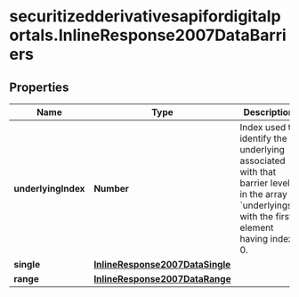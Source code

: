 # securitizedderivativesapifordigitalportals.InlineResponse2007DataBarriers

## Properties

Name | Type | Description | Notes
------------ | ------------- | ------------- | -------------
**underlyingIndex** | **Number** | Index used to identify the underlying associated with that barrier level, in the array &#x60;underlyings&#x60;, with the first element having index 0. | [optional] 
**single** | [**InlineResponse2007DataSingle**](InlineResponse2007DataSingle.md) |  | [optional] 
**range** | [**InlineResponse2007DataRange**](InlineResponse2007DataRange.md) |  | [optional] 



